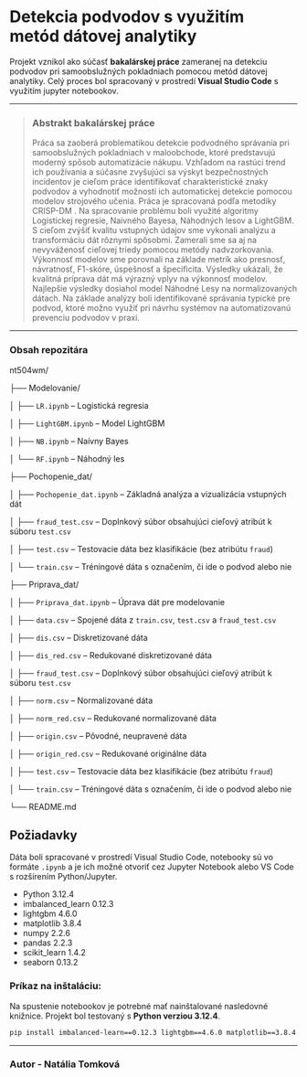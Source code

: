 # Detekcia podvodov s využitím metód dátovej analytiky

Projekt vznikol ako súčasť **bakalárskej práce** zameranej na detekciu podvodov pri samoobslužných pokladniach pomocou metód dátovej analytiky. Celý proces bol spracovaný v prostredí **Visual Studio Code** s využitím jupyter notebookov.

---
>### Abstrakt bakalárskej práce
>Práca sa zaoberá problematikou detekcie podvodného správania pri samoobslužných pokladniach v maloobchode, ktoré predstavujú moderný spôsob automatizácie nákupu. Vzhľadom na rastúci trend ich používania a súčasne  zvyšujúci sa výskyt bezpečnostných incidentov je cieľom práce identifikovať charakteristické znaky podvodov a vyhodnotiť možnosti ich automatickej detekcie pomocou modelov strojového učenia. Práca je spracovaná podľa metodiky CRISP-DM . Na spracovanie problému boli využité algoritmy Logistickej regresie, Naivného Bayesa, Náhodných lesov a LightGBM. S cieľom zvýšiť kvalitu vstupných údajov sme vykonali analýzu a transformáciu dát rôznymi spôsobmi. Zamerali sme sa aj na nevyváženosť cieľovej triedy pomocou metódy nadvzorkovania. Výkonnosť modelov sme porovnali na základe metrík ako presnosť, návratnosť, F1-skóre, úspešnosť a špecificita. Výsledky ukázali, že kvalitná príprava dát má výrazný vplyv na výkonnosť modelov. Najlepšie výsledky dosiahol model Náhodné Lesy na normalizovaných dátach. Na základe analýzy boli identifikované správania typické pre podvod, ktoré možno využiť pri návrhu systémov na automatizovanú prevenciu podvodov v praxi.
---
### Obsah repozitára
nt504wm/

├── Modelovanie/

│   ├── `LR.ipynb` – Logistická regresia  

│   ├── `LightGBM.ipynb` – Model LightGBM  

│   ├── `NB.ipynb` – Naívny Bayes

│   └── `RF.ipynb` – Náhodný les  

├── Pochopenie_dat/

│   ├── `Pochopenie_dat.ipynb` – Základná analýza a vizualizácia vstupných dát

│   ├── `fraud_test.csv` – Doplnkový súbor obsahujúci cieľový atribút k súboru `test.csv`  

│   ├── `test.csv` – Testovacie dáta bez klasifikácie (bez atribútu `fraud`)  

│   └── `train.csv` – Tréningové dáta s označením, či ide o podvod alebo nie 

├── Priprava_dat/

│   ├── `Priprava_dat.ipynb` – Úprava dát pre modelovanie

│   ├── `data.csv` – Spojené dáta z `train.csv`, `test.csv` a `fraud_test.csv`  

│   ├── `dis.csv` – Diskretizované dáta  

│   ├── `dis_red.csv` – Redukované diskretizované dáta  

│   ├── `fraud_test.csv` – Doplnkový súbor obsahujúci cieľový atribút k súboru `test.csv` 

│   ├── `norm.csv` – Normalizované dáta  

│   ├── `norm_red.csv` – Redukované normalizované dáta  

│   ├── `origin.csv` – Pôvodné, neupravené dáta 

│   ├── `origin_red.csv` – Redukované originálne dáta  

│   ├── `test.csv` – Testovacie dáta bez klasifikácie (bez atribútu `fraud`) 

│   └── `train.csv` – Tréningové dáta s označením, či ide o podvod alebo nie 

└── README.md

## Požiadavky
Dáta boli spracované v prostredí Visual Studio Code, notebooky sú vo formáte `.ipynb` a je ich možné otvoriť cez Jupyter Notebook alebo VS Code s rozšírením Python/Jupyter.

 - Python 3.12.4
 - imbalanced_learn 0.12.3 
 - lightgbm 4.6.0 
 - matplotlib 3.8.4
 - numpy 2.2.6 
 - pandas 2.2.3 
 - scikit_learn 1.4.2 
 - seaborn 0.13.2
### Príkaz na inštaláciu:
Na spustenie notebookov je potrebné mať nainštalované nasledovné knižnice. Projekt bol testovaný s **Python verziou 3.12.4**.

```bash
pip install imbalanced-learn==0.12.3 lightgbm==4.6.0 matplotlib==3.8.4 numpy==2.2.6 pandas==2.2.3 scikit-learn==1.4.2 seaborn==0.13.2
```  

---

### Autor - Natália Tomková

